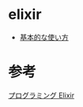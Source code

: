 # elixir

- [基本的な使い方](./md/basic.md)



# 参考

[プログラミング Elixir](https://www.amazon.co.jp/dp/B01KFCXP04)



